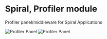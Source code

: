 # Spiral, Profiler module
Profiler panel/middleware for Spiral Applications

![Profiler Panel](http://spiralscout.com/public/uploads/55149ede34f37-gYW1Chm.png)
![Profiler Panel](http://spiralscout.com/public/uploads/55149eda75646-DaBaEb1.png)
